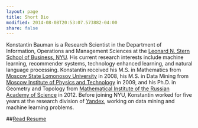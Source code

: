 ```yaml
---
layout: page
title: Short Bio
modified: 2014-08-08T20:53:07.573882-04:00
share: false
---
```



Konstantin Bauman is a Research Scientist in the Department of Information, Operations and Management Sciences at the [Leonard N. Stern School of Business, NYU](http://www.stern.nyu.edu/experience-stern/about/departments-centers-initiatives/academic-departments/ioms-dept). His current research interests include machine learning, recommender systems, technology enhanced learning, and natural language processing. Konstantin received his M.S. in Mathematics from [Moscow State Lomonosov University](http://www.msu.ru/en/) in 2008, his M.S. in Data Mining from <a href="">Moscow Institute of Physics and Technology</a> in 2009, and his Ph.D. in Geometry and Topology from [Mathematical Institute of the Russian Academy of Science](http://www.mi.ras.ru/index.php?c=&l=1) in 2012. Before joining NYU, Konstantin worked for five years at the research division of [Yandex](https://yandex.com/company/), working on data mining and machine learning problems.

##<a markdown="0" href="{{ site.url }}/resume" class="btn">Read Resume</a>
